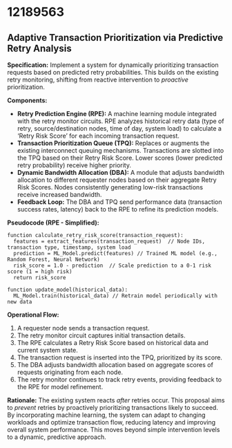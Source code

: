 # 12189563

## Adaptive Transaction Prioritization via Predictive Retry Analysis

**Specification:** Implement a system for dynamically prioritizing transaction requests based on predicted retry probabilities. This builds on the existing retry monitoring, shifting from reactive intervention to *proactive* prioritization.

**Components:**

*   **Retry Prediction Engine (RPE):**  A machine learning module integrated with the retry monitor circuits.  RPE analyzes historical retry data (type of retry, source/destination nodes, time of day, system load) to calculate a ‘Retry Risk Score’ for each incoming transaction request.
*   **Transaction Prioritization Queue (TPQ):** Replaces or augments the existing interconnect queuing mechanisms.  Transactions are slotted into the TPQ based on their Retry Risk Score. Lower scores (lower predicted retry probability) receive higher priority.
*   **Dynamic Bandwidth Allocation (DBA):**  A module that adjusts bandwidth allocation to different requester nodes based on their aggregate Retry Risk Scores. Nodes consistently generating low-risk transactions receive increased bandwidth.
*   **Feedback Loop:**  The DBA and TPQ send performance data (transaction success rates, latency) back to the RPE to refine its prediction models.

**Pseudocode (RPE - Simplified):**

```
function calculate_retry_risk_score(transaction_request):
  features = extract_features(transaction_request)  // Node IDs, transaction type, timestamp, system load
  prediction = ML_Model.predict(features) // Trained ML model (e.g., Random Forest, Neural Network)
  risk_score = 1.0 - prediction  // Scale prediction to a 0-1 risk score (1 = high risk)
  return risk_score

function update_model(historical_data):
  ML_Model.train(historical_data) // Retrain model periodically with new data
```

**Operational Flow:**

1.  A requester node sends a transaction request.
2.  The retry monitor circuit captures initial transaction details.
3.  The RPE calculates a Retry Risk Score based on historical data and current system state.
4.  The transaction request is inserted into the TPQ, prioritized by its score.
5.  The DBA adjusts bandwidth allocation based on aggregate scores of requests originating from each node.
6.  The retry monitor continues to track retry events, providing feedback to the RPE for model refinement.



**Rationale:**  The existing system reacts *after* retries occur. This proposal aims to *prevent* retries by proactively prioritizing transactions likely to succeed. By incorporating machine learning, the system can adapt to changing workloads and optimize transaction flow, reducing latency and improving overall system performance.  This moves beyond simple intervention levels to a dynamic, predictive approach.